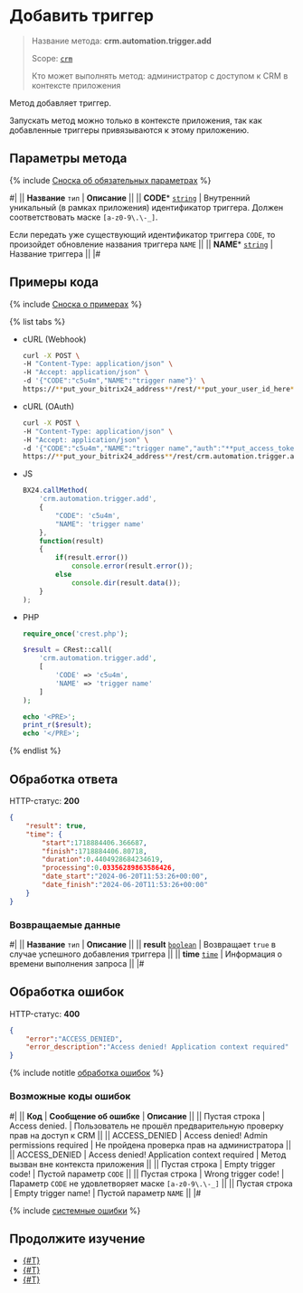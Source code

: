 # Добавить триггер

> Название метода: **crm.automation.trigger.add**
>
> Scope: [`crm`](../../../scopes/permissions.md)
>
> Кто может выполнять метод: администратор с доступом к CRM в контексте приложения 

Метод добавляет триггер.

Запускать метод можно только в контексте приложения, так как добавленные триггеры привязываются к этому приложению. 

## Параметры метода

{% include [Сноска об обязательных параметрах](../../../../_includes/required.md) %}

#|
|| **Название**
`тип` | **Описание** ||
|| **CODE***
[`string`](../../../data-types.md) | Внутренний уникальный (в рамках приложения) идентификатор триггера. Должен соответствовать маске `[a-z0-9\.\-_]`.

Если передать уже существующий идентификатор триггера `CODE`, то произойдет обновление названия триггера `NAME` ||
|| **NAME***
[`string`](../../../data-types.md) | Название триггера ||
|#

## Примеры кода

{% include [Сноска о примерах](../../../../_includes/examples.md) %}

{% list tabs %}

- cURL (Webhook)

    ```bash
    curl -X POST \
    -H "Content-Type: application/json" \
    -H "Accept: application/json" \
    -d '{"CODE":"c5u4m","NAME":"trigger name"}' \
    https://**put_your_bitrix24_address**/rest/**put_your_user_id_here**/**put_your_webhook_here**/crm.automation.trigger.add
    ```

- cURL (OAuth)

    ```bash
    curl -X POST \
    -H "Content-Type: application/json" \
    -H "Accept: application/json" \
    -d '{"CODE":"c5u4m","NAME":"trigger name","auth":"**put_access_token_here**"}' \
    https://**put_your_bitrix24_address**/rest/crm.automation.trigger.add
    ```

- JS

    ```js
    BX24.callMethod(
        'crm.automation.trigger.add',
        {
            "CODE": 'c5u4m',
            "NAME": 'trigger name'
        },
        function(result) 
        {
            if(result.error())
                console.error(result.error());
            else
                console.dir(result.data());
        }
    );
    ```

- PHP

    ```php
    require_once('crest.php');

    $result = CRest::call(
        'crm.automation.trigger.add',
        [
            'CODE' => 'c5u4m',
            'NAME' => 'trigger name'
        ]
    );

    echo '<PRE>';
    print_r($result);
    echo '</PRE>';
    ```

{% endlist %}

## Обработка ответа

HTTP-статус: **200**

```json
{
    "result": true,
    "time": {
        "start":1718884406.366687,
        "finish":1718884406.80718,
        "duration":0.4404928684234619,
        "processing":0.03356289863586426,
        "date_start":"2024-06-20T11:53:26+00:00",
        "date_finish":"2024-06-20T11:53:26+00:00"
    }
}
```

### Возвращаемые данные

#|
|| **Название**
`тип` | **Описание** ||
|| **result**
[`boolean`](../../../data-types.md) | Возвращает `true` в случае успешного добавления триггера ||
|| **time**
[`time`](../../../data-types.md) | Информация о времени выполнения запроса ||
|#

## Обработка ошибок

HTTP-статус: **400**

```json
{
    "error":"ACCESS_DENIED",
    "error_description":"Access denied! Application context required"
}
```

{% include notitle [обработка ошибок](../../../../_includes/error-info.md) %}

### Возможные коды ошибок

#|
|| **Код** | **Cообщение об ошибке** | **Описание** ||
|| Пустая строка | Access denied. | Пользователь не прошёл предварительную проверку прав на доступ к CRM ||
|| ACCESS_DENIED | Access denied! Admin permissions required | Не пройдена проверка прав на администратора ||
|| ACCESS_DENIED | Access denied! Application context required | Метод вызван вне контекста приложения ||
|| Пустая строка | Empty trigger code! | Пустой параметр `CODE` ||
|| Пустая строка | Wrong trigger code! | Параметр `CODE` не удовлетворяет маске `[a-z0-9\.\-_]` ||
|| Пустая строка | Empty trigger name! | Пустой параметр `NAME` ||
|#

{% include [системные ошибки](../../../../_includes/system-errors.md) %}

## Продолжите изучение 

- [{#T}](./crm-automation-trigger-execute.md)
- [{#T}](./crm-automation-trigger-list.md)
- [{#T}](./crm-automation-trigger-delete.md)
